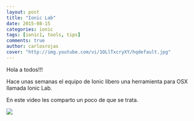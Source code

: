 ```yaml
---
layout: post
title: "Ionic Lab"
date: 2015-08-15
categories: ionic
tags: [ionic1, tools, tips]
comments: true
author: carlosrojas
cover: "http://img.youtube.com/vi/1OLlTxcryXY/hqdefault.jpg"
---
```

Hola a todos!!!

Hace unas semanas el equipo de Ionic libero una herramienta para OSX llamada Ionic Lab.

En este video les comparto un poco de que se trata.

[<img src="http://img.youtube.com/vi/1OLlTxcryXY/hqdefault.jpg" />](http://j.mp/1EfPGeW)